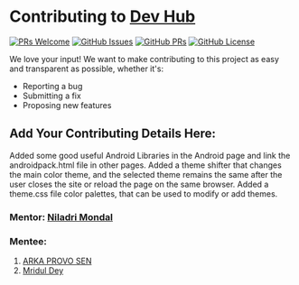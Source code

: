 # Contributing to [Dev Hub](https://github.com/imniladri/DevHub)

[![PRs Welcome](https://img.shields.io/badge/PRs-welcome-brightgreen.svg?style=flat-square&logo=git&logoColor=fff)](https://github.com/imniladri/DevHub/pulls)
[![GitHub Issues](https://img.shields.io/github/issues/imniladri/DevHub?style=flat-square&logo=github&color=f00)](https://github.com/imniladri/DevHub/issues)
[![GitHub PRs](https://img.shields.io/github/issues-pr/imniladri/DevHub?style=flat-square&color=0A66C2&logo=github)](https://github.com/imniladri/DevHub/pulls)
[![GitHub License](https://img.shields.io/github/license/imniladri/DevHub?style=flat-square&logo=github&color=3DB2FF)](https://github.com/imniladri/DevHub/blob/master/LICENSE)

We love your input! We want to make contributing to this project as easy and transparent as possible, whether it's:

-   Reporting a bug
-   Submitting a fix
-   Proposing new features

## Add Your Contributing Details Here:
Added some good useful Android Libraries in the Android page and link the androidpack.html file in other pages.
Added a theme shifter that changes the main color theme, and the selected theme remains the same after the user closes the site or reload the page on the same browser.
Added a theme.css file color palettes, that can be used to modify or add themes.

### Mentor: [Niladri Mondal ](https://github.com/imniladri)

### Mentee:

1.  [ARKA PROVO SEN](https://github.com/polarizz17)
2.  [Mridul Dey](https://github.com/mridul4101)